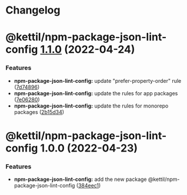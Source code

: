 # Changelog

# @kettil/npm-package-json-lint-config [1.1.0](https://github.com/kettil/ts-toolbox/compare/@kettil/npm-package-json-lint-config@1.0.0...@kettil/npm-package-json-lint-config@1.1.0) (2022-04-24)


### Features

* **npm-package-json-lint-config:** update "prefer-property-order" rule ([7d74896](https://github.com/kettil/ts-toolbox/commit/7d74896bccafb47fdbe07ddf5775b8f635663742))
* **npm-package-json-lint-config:** update the rules for app packages ([7e06280](https://github.com/kettil/ts-toolbox/commit/7e0628076ae6ead7f2710106e1156790aea993e4))
* **npm-package-json-lint-config:** update the rules for monorepo packages ([2b15d34](https://github.com/kettil/ts-toolbox/commit/2b15d340cb0c3f14ee5c381479ea3b53e2241a0a))

# @kettil/npm-package-json-lint-config 1.0.0 (2022-04-23)


### Features

* **npm-package-json-lint-config:** add the new package @kettil/npm-package-json-lint-config ([384eec1](https://github.com/kettil/ts-toolbox/commit/384eec1f9b533ae8afb8f20f787a0249a6b36e63))
